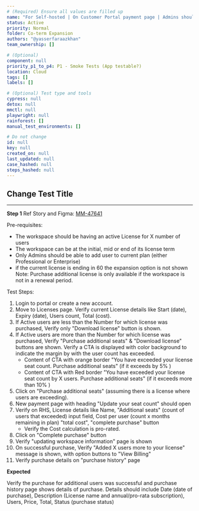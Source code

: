 ```yaml
---
# (Required) Ensure all values are filled up
name: "For Self-hosted | On Customer Portal payment page | Admins should be able to purchase additional seats for existing license"
status: Active
priority: Normal
folder: Co-term Expansion
authors: "@yasserfaraazkhan"
team_ownership: []

# (Optional)
component: null
priority_p1_to_p4: P1 - Smoke Tests (App testable?)
location: Cloud
tags: []
labels: []

# (Optional) Test type and tools
cypress: null
detox: null
mmctl: null
playwright: null
rainforest: []
manual_test_environments: []

# Do not change
id: null
key: null
created_on: null
last_updated: null
case_hashed: null
steps_hashed: null
---
```


## Change Test Title

---

**Step 1**
Ref Story and Figma: [MM-47641](https://mattermost.atlassian.net/browse/MM-47641)

Pre-requisites:

- The workspace should be having an active License for X number of users
- The workspace can be at the initial, mid or end of its license term
- Only Admins should be able to add user to current plan (either Professional or Enterprise)
- if the current license is ending in 60 the expansion option is not shown
Note: Purchase additional license is only available if the workspace is not in a renewal period.

Test Steps:

1. Login to portal or create a new account.
2. Move to Licenses page. Verify current License details like Start (date), Expiry (date), Users count, Total (cost).
3. If Active users are less than the Number for which license was purchased, Verify only "Download license" button is shown.
4. If Active users are more than the Number for which license was purchased, Verify "Purchase additional seats" & "Download license" buttons are shown.
   Verify a CTA is displayed with color background to indicate the margin by with the user count has exceeded.
   - Content of CTA with orange border "You have exceeded your license seat count. Purchase additional seats" (if it exceeds by 5% )
   - Content of CTA with Red border "You have exceeded your license seat count by X users. Purchase additional seats" (if it exceeds more than 10% )
5. Click on "Purchase additional seats" (assuming there is a license where users are exceeding).
6. New payment page with heading "Update your seat count" should open
7. Verify on RHS, License details like Name, "Additional seats" (count of users that exceeded) input field, Cost per user (count x months remaining in plan) "total cost", "complete purchase" button
   - Verify the Cost calculation is pro-rated.
8. Click on "Complete purchase" button
9. Verify "updating workspace information" page is shown
10. On successful purchase, Verify "Added X users more to your license" message is shown, with option buttons to "View Billing"
11. Verify purchase details on "purchase history" page 

**Expected**

Verify the purchase for additional users was successful and purchase history page shows details of purchase.
Details should include Date (date of purchase), Description (License name and annual/pro-rata subscription), Users, Price, Total, Status (purchase status) 